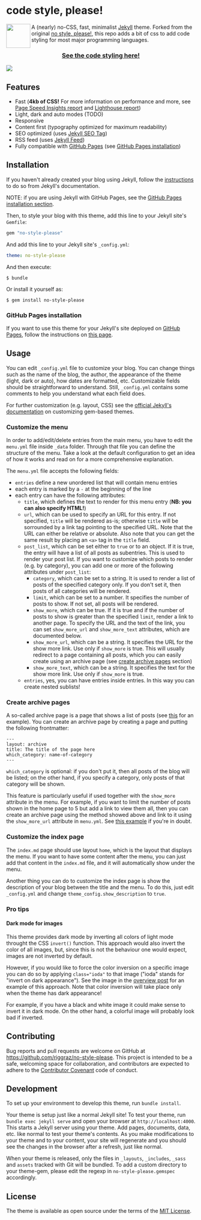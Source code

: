 # code style, please!

<img
src="https://raw.githubusercontent.com/riggraz/no-style-please/master/logo.png"
width="64" align="left" />

A (nearly) no-CSS, fast, minimalist
[Jekyll](https://jekyllrb.com/) theme.
Forked from the original [no style, please!](https://github.com/riggraz/no-style-please),
this repo adds a bit of css to add code styling for most major programming languages.

<h3 align="center"><a href="https://tatkow.ski/2021/12/05/hello-world.html">See the code styling here!</a></h3>

<img src="https://raw.githubusercontent.com/riggraz/no-style-please/master/_screenshots/featured-image.png" />

## Features

* Fast (**4kb of CSS!** For more information on performance and more, see [Page Speed Insights report](https://raw.githubusercontent.com/riggraz/no-style-please/master/_screenshots/page-speed-insights-report.png) and [Lighthouse report](https://raw.githubusercontent.com/riggraz/no-style-please/master/_screenshots/lighthouse-report.png))
* Light, dark and auto modes (TODO)
* Responsive
* Content first (typography optimized for maximum readability)
* SEO optimized (uses [Jekyll SEO Tag](https://github.com/jekyll/jekyll-seo-tag))
* RSS feed (uses [Jekyll Feed](https://github.com/jekyll/jekyll-feed))
* Fully compatible with [GitHub Pages](https://pages.github.com/) (see [GitHub Pages installation](#github-pages-installation))

## Installation

If you haven't already created your blog using Jekyll, follow the [instructions](https://jekyllrb.com/docs/) to do so from Jekyll's documentation.

NOTE: if you are using Jekyll with GitHub Pages, see the [GitHub Pages installation section](#github-pages-installation).

Then, to style your blog with this theme, add this line to your Jekyll site's `Gemfile`:

```ruby
gem "no-style-please"
```

And add this line to your Jekyll site's `_config.yml`:

```yaml
theme: no-style-please
```

And then execute:

    $ bundle

Or install it yourself as:

    $ gem install no-style-please

### GitHub Pages installation

If you want to use this theme for your Jekyll's site deployed on [GitHub Pages](https://pages.github.com/), follow the instructions on [this page](https://docs.github.com/en/github/working-with-github-pages/adding-a-theme-to-your-github-pages-site-using-jekyll#adding-a-theme).

## Usage

You can edit `_config.yml` file to customize your blog. You can change things such as the name of the blog, the author, the appearance of the theme (light, dark or auto), how dates are formatted, etc. Customizable fields should be straightforward to understand. Still, `_config.yml` contains some comments to help you understand what each field does.

For further customization (e.g. layout, CSS) see the [official Jekyll's documentation](https://jekyllrb.com/docs/themes/#overriding-theme-defaults) on customizing gem-based themes.

### Customize the menu

In order to add/edit/delete entries from the main menu, you have to edit the `menu.yml` file inside `_data` folder. Through that file you can define the structure of the menu. Take a look at the default configuration to get an idea of how it works and read on for a more comprehensive explanation.

The `menu.yml` file accepts the following fields:

- `entries` define a new unordered list that will contain menu entries
- each entry is marked by a `-` at the beginning of the line
- each entry can have the following attributes:
    - `title`, which defines the text to render for this menu entry (**NB: you can also specify HTML!**)
    - `url`, which can be used to specify an URL for this entry. If not specified, `title` will be rendered as-is; otherwise `title` will be sorrounded by a link tag pointing to the specified URL. Note that the URL can either be relative or absolute. Also note that you can get the same result by placing an ```<a>``` tag in the `title` field.
    - `post_list`, which can be set either to `true` or to an object. If it is true, the entry will have a list of all posts as subentries. This is used to render your post list. If you want to customize which posts to render (e.g. by category), you can add one or more of the following attributes under `post_list`:
        - `category`, which can be set to a string. It is used to render a list of posts of the specified category only. If you don't set it, then posts of all categories will be rendered.
        - `limit`, which can be set to a number. It specifies the number of posts to show. If not set, all posts will be rendered.
        - `show_more`, which can be true. If it is true and if the number of posts to show is greater than the specified `limit`, render a link to another page. To specify the URL and the text of the link, you can set `show_more_url` and `show_more_text` attributes, which are documented below.
        - `show_more_url`, which can be a string. It specifies the URL for the show more link. Use only if `show_more` is true. This will usually redirect to a page containing all posts, which you can easily create using an archive page (see [create archive pages](#create-archive-pages) section)
        - `show_more_text`, which can be a string. It specifies the text for the show more link. Use only if `show_more` is true.
    - `entries`, yes, you can have entries inside entries. In this way you can create nested sublists!

### Create archive pages

A so-called archive page is a page that shows a list of posts (see [this](https://riggraz.dev/no-style-please/all-posts) for an example). You can create an archive page by creating a page and putting the following frontmatter:

```
---
layout: archive
title: The title of the page here
which_category: name-of-category
---
```

`which_category` is optional: if you don't put it, then all posts of the blog will be listed; on the other hand, if you specify a category, only posts of that category will be shown.

This feature is particularly useful if used together with the `show_more` attribute in the menu. For example, if you want to limit the number of posts shown in the home page to 5 but add a link to view them all, then you can create an archive page using the method showed above and link to it using the `show_more_url` attribute in `menu.yml`. See [this example](https://github.com/riggraz/no-style-please/blob/master/_data/menu.yml) if you're in doubt.

### Customize the index page

The `index.md` page should use layout `home`, which is the layout that displays the menu. If you want to have some content after the menu, you can just add that content in the `index.md` file, and it will automatically show under the menu.

Another thing you can do to customize the index page is show the description of your blog between the title and the menu. To do this, just edit `_config.yml` and change `theme_config.show_description` to `true`.

### Pro tips

#### Dark mode for images

This theme provides dark mode by inverting all colors of light mode throught the CSS `invert()` function. This approach would also invert the color of all images, but, since this is not the behaviour one would expect, images are not inverted by default.

However, if you would like to force the color inversion on a specific image you can do so by applying `class="ioda"` to that image ("ioda" stands for "invert on dark appearance"). See the image in the [overview post](https://github.com/riggraz/no-style-please/blob/master/_posts/2020-07-07-overview-post.md) for an example of this approach. Note that color inversion will take place only when the theme has dark appearance!

For example, if you have a black and white image it could make sense to invert it in dark mode. On the other hand, a colorful image will probably look bad if inverted.

## Contributing

Bug reports and pull requests are welcome on GitHub at https://github.com/riggraz/no-style-please. This project is intended to be a safe, welcoming space for collaboration, and contributors are expected to adhere to the [Contributor Covenant](http://contributor-covenant.org) code of conduct.

## Development

To set up your environment to develop this theme, run `bundle install`.

Your theme is setup just like a normal Jekyll site! To test your theme, run `bundle exec jekyll serve` and open your browser at `http://localhost:4000`. This starts a Jekyll server using your theme. Add pages, documents, data, etc. like normal to test your theme's contents. As you make modifications to your theme and to your content, your site will regenerate and you should see the changes in the browser after a refresh, just like normal.

When your theme is released, only the files in `_layouts`, `_includes`, `_sass` and `assets` tracked with Git will be bundled.
To add a custom directory to your theme-gem, please edit the regexp in `no-style-please.gemspec` accordingly.

## License

The theme is available as open source under the terms of the [MIT License](https://opensource.org/licenses/MIT).

